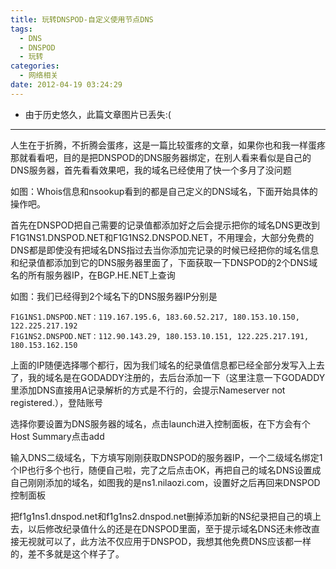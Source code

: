 ```yaml
---
title: 玩转DNSPOD-自定义使用节点DNS
tags:
  - DNS
  - DNSPOD
  - 玩转
categories:
  - 网络相关
date: 2012-04-19 03:24:29
---
```


* 由于历史悠久，此篇文章图片已丢失:(

***

人生在于折腾，不折腾会蛋疼，这是一篇比较蛋疼的文章，如果你也和我一样蛋疼那就看看吧，目的是把DNSPOD的DNS服务器绑定，在别人看来看似是自己的DNS服务器，首先看看效果吧，我的域名已经使用了快一个多月了没问题

如图：Whois信息和nsookup看到的都是自己定义的DNS域名，下面开始具体的操作吧。

首先在DNSPOD把自己需要的记录值都添加好之后会提示把你的域名DNS更改到F1G1NS1.DNSPOD.NET和F1G1NS2.DNSPOD.NET，不用理会，大部分免费的DNS都是即使没有把域名DNS指过去当你添加完记录的时候已经把你的域名信息和纪录值都添加到它的DNS服务器里面了，下面获取一下DNSPOD的2个DNS域名的所有服务器IP，在BGP.HE.NET上查询

如图：我们已经得到2个域名下的DNS服务器IP分别是

```
F1G1NS1.DNSPOD.NET：119.167.195.6, 183.60.52.217, 180.153.10.150, 122.225.217.192
F1G1NS2.DNSPOD.NET：112.90.143.29, 180.153.10.151, 122.225.217.191, 180.153.162.150
```

上面的IP随便选择哪个都行，因为我们域名的纪录值信息都已经全部分发写入上去了，我的域名是在GODADDY注册的，去后台添加一下（这里注意一下GODADDY里添加DNS直接用A记录解析的方式是不行的，会提示Nameserver not registered.），登陆账号

选择你要设置为DNS服务器的域名，点击launch进入控制面板，在下方会有个Host Summary点击add

输入DNS二级域名，下方填写刚刚获取DNSPOD的服务器IP，一个二级域名绑定1个IP也行多个也行，随便自己啦，完了之后点击OK，再把自己的域名DNS设置成自己刚刚添加的域名，如图我的是ns1.nilaozi.com，设置好之后再回来DNSPOD控制面板

把f1g1ns1.dnspod.net和f1g1ns2.dnspod.net删掉添加新的NS纪录把自己的填上去，以后修改纪录值什么的还是在DNSPOD里面，至于提示域名DNS还未修改直接无视就可以了，此方法不仅应用于DNSPOD，我想其他免费DNS应该都一样的，差不多就是这个样子了。